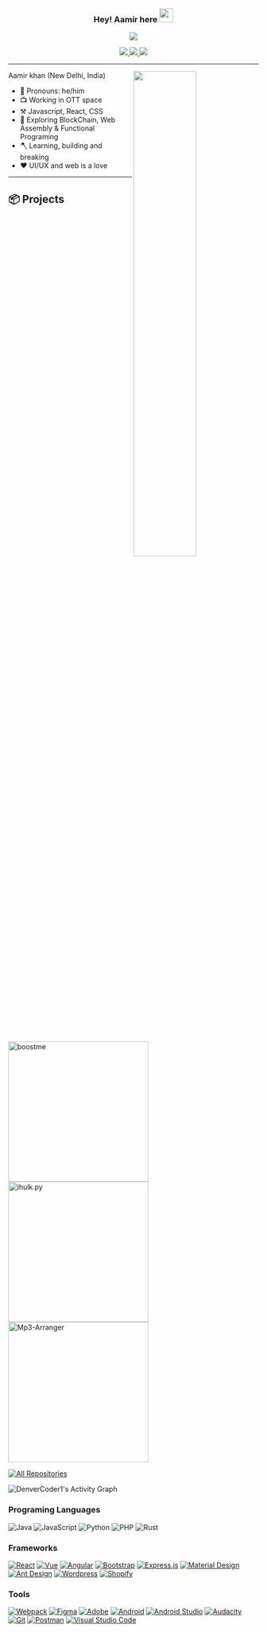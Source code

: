 <!--
Thank for your intrest in this profile
feel free to copy and paste this code 😉
Your sincearly fellow programmer
                                —— Aamir khan (https://github.com/iamaamir)
-->

<h3 align="center">
  Hey! Aamir here
  <img src="https://media.giphy.com/media/hvRJCLFzcasrR4ia7z/giphy.gif" width="28">
</h3>


<p align="center">
  <img src="https://readme-typing-svg.herokuapp.com?color=%2336BCF7&lines=I+am+a+Full-stack+web+developer;A+self-taught+programmer;Ready+to+learn+%2C+build+and+break;Love+UI%2FUX+And+a+hobbist+Photographer">
</p>


<p align="center">
<a href="https://www.linkedin.com/in/itsaamir/" target="_blank" title="Linkedin">
   <img src="https://img.shields.io/badge/LinkedIn-0077B5?style=for-the-badge&logo=linkedin&logoColor=white"/>
  </a>
 <a href="https://www.instagram.com/click_randomness/" target="_blank">
   <img src="https://img.shields.io/badge/click_randomness-%23E4405F.svg?style=for-the-badge&logo=Instagram&logoColor=white"/>
  </a>
  <a href="https://mailhide.io/en/e/PyWtbVg3" target="_blank">
   <img src="https://img.shields.io/badge/Email%20Me-30B980?style=for-the-badge&logo=gmail&logoColor=white"/>
  </a>
</p>


---

<img align="right" width="50%" src="https://github-readme-stats.vercel.app/api?username=iamaamir&theme=dark&show_icons=true">

Aamir khan (New Delhi, India)

-   🧑 Pronouns: he/him
-   📺 Working in OTT space
-   ⚒️ Javascript, React, CSS
-   🌱 Exploring BlockChain, Web Assembly & Functional Programing
-   🪓 Learning, building and breaking
-   ❤️ UI/UX and web is a love

---

## 📦 Projects

<p align="left">
    <a href="https://github.com/iamaamir/boostme"><img width="282"
            src="https://denvercoder1-github-readme-stats.vercel.app/api/pin/?username=iamaamir&repo=boostme&theme=react&bg_color=1F222E&title_color=F85D7F&icon_color=F8D866&hide_border=true&show_icons=false"
            alt="boostme"></a>
    <a href="https://github.com/iamaamir/ihulk.py"><img width="282"
            src="https://denvercoder1-github-readme-stats.vercel.app/api/pin/?username=iamaamir&repo=ihulk.py&hide_border=true&bg_color=1F222E&title_color=F85D7F&icon_color=F8D866&theme=react&show_icons=false"
            alt="ihulk.py"></a>
    <a href="https://github.com/iamaamir/Mp3-Arranger"><img width="282"
            src="https://denvercoder1-github-readme-stats.vercel.app/api/pin/?username=iamaamir&repo=Mp3-Arranger&theme=react&bg_color=1F222E&title_color=F85D7F&icon_color=F8D866&hide_border=true&show_icons=false"
            alt="Mp3-Arranger"></a>
</p>

<p align="left">
    <a href="https://github.com/iamaamir?tab=repositories&sort=stargazers"><img alt="All Repositories"
            title="All Repositories"
            src="https://custom-icon-badges.herokuapp.com/badge/-All%20Projects-1f222e?style=for-the-badge&logoColor=white&logo=repo" /></a>
</p>


<img alt="DenverCoder1's Activity Graph" src="https://activity-graph.herokuapp.com/graph?username=iamaamir&bg_color=1F222E&color=F8D866&line=F85D7F&point=FFFFFF&hide_border=true" />

### Programing Languages
<img alt="Java" src="https://img.shields.io/badge/Java-007396.svg?logo=java&logoColor=white&color=eb901c&labelColor=4f7b99"> <img alt="JavaScript" src="https://img.shields.io/badge/JavaScript-007396.svg?logo=javascript&logoColor=black&color=ead41c"> <img alt="Python" src="https://img.shields.io/badge/Python-007396.svg?logo=python&logoColor=f2c53c&color=346996"> <img alt="PHP" src="https://img.shields.io/badge/php-007396.svg?logo=php&logoColor=white&color=828bb4"> <img alt="Rust" src="https://img.shields.io/badge/Rust-007396.svg?logo=rust&logoColor=white&color=624431">


### Frameworks

<p>
    <a href="#"><img alt="React" src="https://img.shields.io/badge/React-20232a.svg?logo=react&logoColor=%2361DAFB"></a>
    <a href="#"><img alt="Vue" src="https://img.shields.io/badge/Vue-4FC08D.svg?logo=vue.js&logoColor=white"></a>
    <a href="#"><img alt="Angular" src="https://img.shields.io/badge/Angular-DD0031.svg?logo=angular&logoColor=white"></a>
    <a href="#"><img alt="Bootstrap" src="https://img.shields.io/badge/Bootstrap-7952B3.svg?logo=bootstrap&logoColor=white"></a>
    <a href="#"><img alt="Express.js" src="https://img.shields.io/badge/Express.js-404d59.svg?logo=express&logoColor=white"></a>
    <a href="#"><img alt="Material Design" src="https://img.shields.io/badge/Material%20Design-0081CB.svg?logo=material-design&logoColor=white"></a>
    <a href="#"><img alt="Ant Design" src="https://img.shields.io/badge/Ant%20Design-0170FE.svg?logo=ant-design&logoColor=white"></a>
    <a href="#"><img alt="Wordpress" src="https://img.shields.io/badge/Wordpress-21759B?logo=wordpress&logoColor=white"></a>
    <a href="#"><img alt="Shopify" src="https://img.shields.io/badge/Shopify-7AB55C?logo=shopify&logoColor=white"></a>
</p>


### Tools
<p>
    <a href="#"><img alt="Webpack" src="https://img.shields.io/badge/Webpack-8DD6F9.svg?logo=webpack&logoColor=black"></a>
    <a href="#"><img alt="Figma" src="https://img.shields.io/badge/Figma-F24E1E.svg?logo=figma&logoColor=white"></a>
    <a href="#"><img alt="Adobe" src="https://img.shields.io/badge/Adobe-FF0000.svg?logo=adobe&logoColor=white"></a>
    <a href="#"><img alt="Android" src="https://img.shields.io/badge/Android-3DDC84?logo=android&logoColor=white"></a>
    <a href="#"><img alt="Android Studio" src="https://img.shields.io/badge/Android%20Studio-008678.svg?logo=android-studio&logoColor=white"></a>
    <a href="#"><img alt="Audacity" src="https://img.shields.io/badge/-Audacity-0000CC?logo=audacity&logoColor=white"></a>
    <a href="#"><img alt="Git" src="https://img.shields.io/badge/Git-F05033.svg?logo=git&logoColor=white"></a>
    <a href="#"><img alt="Postman" src="https://img.shields.io/badge/Postman-FF6C37?logo=postman&logoColor=white"></a>
    <a href="#"><img alt="Visual Studio Code" src="https://img.shields.io/badge/Visual%20Studio%20Code-0078d7.svg?logo=visual-studio-code&logoColor=white"></a>
</p>


<p align="center">
<img src ="http://profile-counter.glitch.me/iamaamir/count.svg" alt=""/>
<p/>
